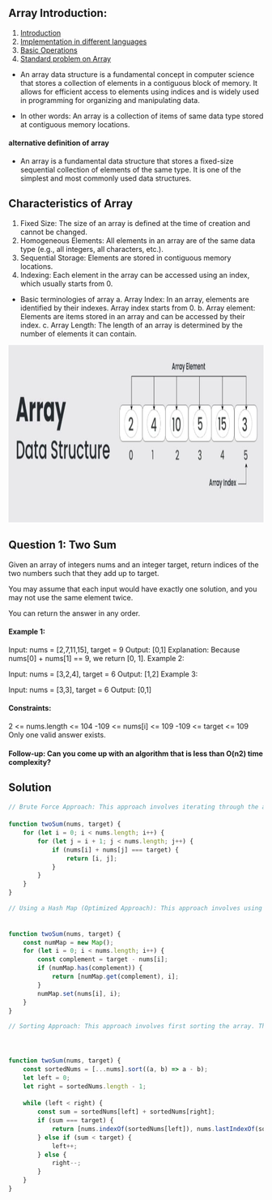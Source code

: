 ## Array Introduction:

1. [Introduction](#arrayIntro)
2. [Implementation in different languages]()
3. [Basic Operations]()
4. [Standard problem on Array](#arrayProblemSolving)

<div id="arrayIntro">

- An array data structure is a fundamental concept in computer science that stores a collection of elements in a contiguous block of memory. It allows for efficient access to elements using indices and is widely used in programming for organizing and manipulating data.

- In other words: An array is a collection of items of same data type stored at contiguous memory locations.
#### alternative definition of array
- An array is a fundamental data structure that stores a fixed-size sequential collection of elements of the same type. It is one of the simplest and most commonly used data structures.

## Characteristics of Array
1. Fixed Size: The size of an array is defined at the time of creation and cannot be changed.
2. Homogeneous Elements: All elements in an array are of the same data type (e.g., all integers, all characters, etc.).
3. Sequential Storage: Elements are stored in contiguous memory locations.
4. Indexing: Each element in the array can be accessed using an index, which usually starts from 0.



- Basic terminologies of array
  a. Array Index: In an array, elements are identified by their indexes. Array index starts from 0.
  b. Array element: Elements are items stored in an array and can be accessed by their index.
  c. Array Length: The length of an array is determined by the number of elements it can contain.

<div align="center">
  <img height="350" width="650" src="./array.JPG"  />
</div>

<div id="arrayProblemSolving">

## Question 1: Two Sum

Given an array of integers nums and an integer target, return indices of the two numbers such that they add up to target.

You may assume that each input would have exactly one solution, and you may not use the same element twice.

You can return the answer in any order.

#### Example 1:

Input: nums = [2,7,11,15], target = 9
Output: [0,1]
Explanation: Because nums[0] + nums[1] == 9, we return [0, 1].
Example 2:

Input: nums = [3,2,4], target = 6
Output: [1,2]
Example 3:

Input: nums = [3,3], target = 6
Output: [0,1]

#### Constraints:

2 <= nums.length <= 104
-109 <= nums[i] <= 109
-109 <= target <= 109
Only one valid answer exists.

#### Follow-up: Can you come up with an algorithm that is less than O(n2) time complexity?

## Solution

```Javascript
// Brute Force Approach: This approach involves iterating through the array and checking every possible pair to see if they sum up to the target.

function twoSum(nums, target) {
    for (let i = 0; i < nums.length; i++) {
        for (let j = i + 1; j < nums.length; j++) {
            if (nums[i] + nums[j] === target) {
                return [i, j];
            }
        }
    }
}

```

```Javascript
// Using a Hash Map (Optimized Approach): This approach involves using a hash map to store the complements of each number as we iterate through the array. This allows us to find the complement of the current number efficiently.


function twoSum(nums, target) {
    const numMap = new Map();
    for (let i = 0; i < nums.length; i++) {
        const complement = target - nums[i];
        if (numMap.has(complement)) {
            return [numMap.get(complement), i];
        }
        numMap.set(nums[i], i);
    }
}


```

```Javascript
// Sorting Approach: This approach involves first sorting the array. Then, using two pointers, one starting from the beginning and the other from the end, we move them towards each other until we find the pair that sums up to the target.



function twoSum(nums, target) {
    const sortedNums = [...nums].sort((a, b) => a - b);
    let left = 0;
    let right = sortedNums.length - 1;

    while (left < right) {
        const sum = sortedNums[left] + sortedNums[right];
        if (sum === target) {
            return [nums.indexOf(sortedNums[left]), nums.lastIndexOf(sortedNums[right])];
        } else if (sum < target) {
            left++;
        } else {
            right--;
        }
    }
}



```

</div>
</div>
